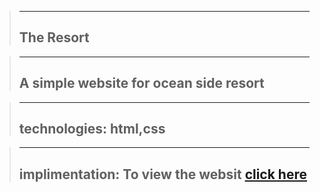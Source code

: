 >---
>The Resort
>---

>---
>A simple website for ocean side resort
>---

>---
>technologies:  html,css
>---

>---
>implimentation:
>To view the websit  [click here](https://markkariuki.github.io/The-resort/)
>---
